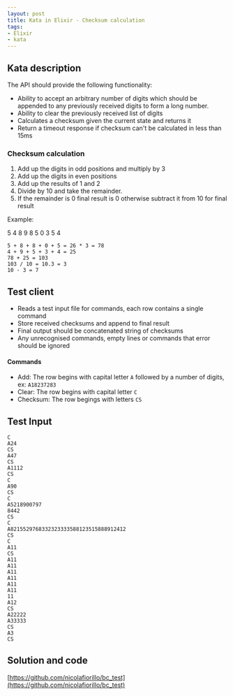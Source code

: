 ```yaml
---
layout: post
title: Kata in Elixir - Checksum calculation
tags:
- Elixir
- kata
---
```


## Kata description
The API should provide the following functionality:

- Ability to accept an arbitrary number of digits which should be appended to any previously received digits to form a long number.
- Ability to clear the previously received list of digits
- Calculates a checksum given the current state and returns it
- Return a timeout response if checksum can't be calculated in less than 15ms

### Checksum calculation

1. Add up the digits in odd positions and multiply by 3
2. Add up the digits in even positions
3. Add up the results of 1 and 2
4. Divide by 10 and take the remainder.
5. If the remainder is 0 final result is 0 otherwise subtract it from 10 for final result

Example:

5 4 8 9 8 5 0 3 5 4

```
5 + 8 + 8 + 0 + 5 = 26 * 3 = 78
4 + 9 + 5 + 3 + 4 = 25
78 + 25 = 103
103 / 10 = 10.3 = 3
10 - 3 = 7
```

## Test client

- Reads a test input file for commands, each row contains a single command
- Store received checksums and append to final result
- Final output should be concatenated string of checksums
- Any unrecognised commands, empty lines or commands that error should be ignored

#### Commands

- Add: The row begins with capital letter `A` followed by a number of digits, ex: `A18237283`
- Clear: The row begins with capital letter `C`
- Checksum: The row begings with letters `CS`

## Test Input

```
C
A24
CS
A47
CS
A1112
CS
C
A90
CS
C
A5218900797
8442
CS
C
A8215529768332323333588123515888912412
CS
C
A11
CS
A11
A11
A11
A11
A11
A11
11
A12
CS
A22222
A33333
CS
A3
CS
```

## Solution and code
[https://github.com/nicolafiorillo/bc_test](https://github.com/nicolafiorillo/bc_test)




